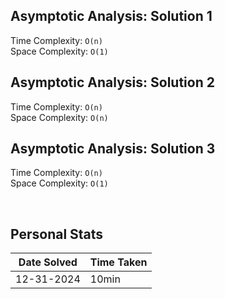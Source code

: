 ## Asymptotic Analysis: Solution 1
Time Complexity: `O(n)`  
Space Complexity: `O(1)`  

## Asymptotic Analysis: Solution 2
Time Complexity: `O(n)`  
Space Complexity: `O(n)`  

## Asymptotic Analysis: Solution 3
Time Complexity: `O(n)`  
Space Complexity: `O(1)`  

&nbsp;  

## Personal Stats
| Date Solved | Time Taken |
| ----------- | ---------- |
| 12-31-2024  | 10min |  
